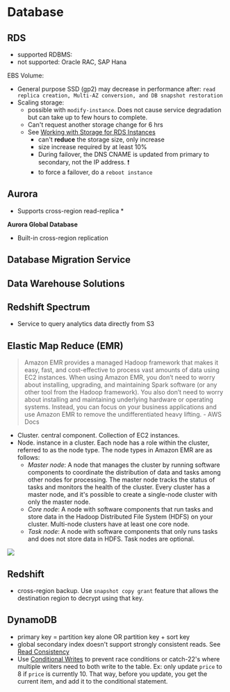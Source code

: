 # Database

## RDS
- supported RDBMS: 
- not supported: Oracle RAC, SAP Hana

EBS Volume:
- General purpose SSD (gp2) may decrease in performance after: `read replica creation, Multi-AZ conversion, and DB snapshot restoration`
- Scaling storage: 
  - possible with `modify-instance`. Does not cause service degradation but can take up to few hours to complete. 
  - Can't request another storage change for 6 hrs
  - See [Working with Storage for RDS Instances](https://docs.aws.amazon.com/AmazonRDS/latest/UserGuide/USER_PIOPS.StorageTypes.html)
    - can't **reduce** the storage size, only increase
    - size increase required by at least 10%
    - During failover, the DNS CNAME is updated from primary to secondary, not the IP address. ❗ 
    - to force a failover, do a `reboot instance`


## Aurora
- Supports cross-region read-replica *

**Aurora Global Database**
- Built-in cross-region replication

## Database Migration Service


## Data Warehouse Solutions
## Redshift Spectrum
- Service to query analytics data directly from S3

## Elastic Map Reduce (EMR)
> Amazon EMR provides a managed Hadoop framework that makes it easy, fast, and cost-effective to process vast amounts of data using EC2 instances. When using Amazon EMR, you don’t need to worry about installing, upgrading, and maintaining Spark software (or any other tool from the Hadoop framework). You also don’t need to worry about installing and maintaining underlying hardware or operating systems. Instead, you can focus on your business applications and use Amazon EMR to remove the undifferentiated heavy lifting. - AWS Docs

- Cluster. central component. Collection of EC2  instances. 
- Node. instance in a cluster. Each node has a role within the cluster, referred to as the node type. 
The node types in Amazon EMR are as follows:
  - *Master node*: A node that manages the cluster by running software components to coordinate the distribution of data and tasks among other nodes for processing. The master node tracks the status of tasks and monitors the health of the cluster. Every cluster has a master node, and it's possible to create a single-node cluster with only the master node.
  - *Core node*: A node with software components that run tasks and store data in the Hadoop Distributed File System (HDFS) on your cluster. Multi-node clusters have at least one core node.
  - *Task node*: A node with software components that only runs tasks and does not store data in HDFS. Task nodes are optional.

![](https://media.tutorialsdojo.com/sap_emr_node_types.png)

## Redshift
- cross-region backup. Use `snapshot copy grant` feature that allows the destination region to decrypt using that key. 

## DynamoDB
- primary key = partition key alone OR partition key + sort key
- global secondary index doesn't support strongly consistent reads. See [Read Consistency](https://docs.aws.amazon.com/amazondynamodb/latest/developerguide/HowItWorks.ReadConsistency.html)
- Use [Conditional Writes](https://docs.aws.amazon.com/amazondynamodb/latest/developerguide/WorkingWithItems.html#WorkingWithItems.ConditionalUpdate) to prevent race conditions or catch-22's where multiple writers need to both write to the table. Ex: only update `price` to 8 if `price` is currently 10. That way, before you update, you get the current item, and add it to the conditional statement. 